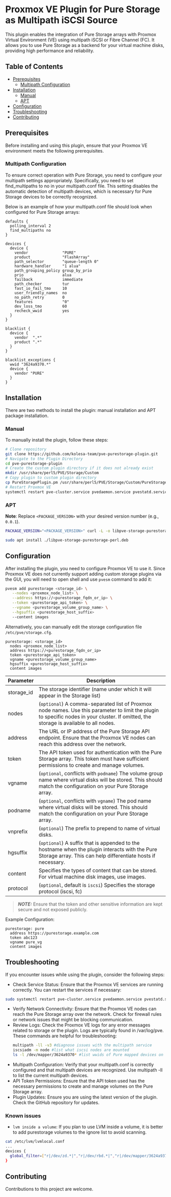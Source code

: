 # Proxmox VE Plugin for Pure Storage as Multipath iSCSI Source

This plugin enables the integration of Pure Storage arrays with Proxmox Virtual Environment (VE) using multipath iSCSI or Fibre Channel (FC). It allows you to use Pure Storage as a backend for your virtual machine disks, providing high performance and reliability.

## Table of Contents

- [Prerequisites](#prerequisites)
  - [Multipath Configuration](#multipath-configuration)
- [Installation](#installation)
  - [Manual](#manual)
  - [APT](#apt)
- [Configuration](#configuration)
- [Troubleshooting](#troubleshooting)
- [Contributing](#contributing)

## Prerequisites

Before installing and using this plugin, ensure that your Proxmox VE environment meets the following prerequisites.

### Multipath Configuration

To ensure correct operation with Pure Storage, you need to configure your multipath settings appropriately. Specifically, you need to set find_multipaths to no in your multipath.conf file. This setting disables the automatic detection of multipath devices, which is necessary for Pure Storage devices to be correctly recognized.

Below is an example of how your multipath.conf file should look when configured for Pure Storage arrays:

```
defaults {
  polling_interval 2
  find_multipaths no
}

devices {
  device {
    vendor               "PURE"
    product              "FlashArray"
    path_selector        "queue-length 0"
    hardware_handler     "1 alua"
    path_grouping_policy group_by_prio
    prio                 alua
    failback             immediate
    path_checker         tur
    fast_io_fail_tmo     10
    user_friendly_names  no
    no_path_retry        0
    features             "0"
    dev_loss_tmo         60
    recheck_wwid         yes
  }
}

blacklist {
  device {
    vendor  ".*"
    product ".*"
  }
}

blacklist_exceptions {
  wwid "3624a9370.*"
  device {
    vendor "PURE"
  }
}
```

## Installation

There are two methods to install the plugin: manual installation and APT package installation.

### Manual

To manually install the plugin, follow these steps:

```bash
# Clone repository
git clone https://github.com/kolesa-team/pve-purestorage-plugin.git
# Navigate to the Plugin Directory
cd pve-purestorage-plugin
# Create the custom plugin directory if it does not already exist
mkdir /usr/share/perl5/PVE/Storage/Custom
# Copy plugin to custom plugin directory
cp PureStoragePlugin.pm /usr/share/perl5/PVE/Storage/Custom/PureStoragePlugin.pm
# Restart Proxmox VE
systemctl restart pve-cluster.service pvedaemon.service pvestatd.service pveproxy.service pvescheduler.service
```

### APT

**Note**: Replace `<PACKAGE_VERSION>` with your desired version number (e.g., `0.0.1`).

```bash
PACKAGE_VERSION="<PACKAGE_VERSION>" curl -L -o libpve-storage-purestorage-perl.deb "https://github.com/kolesa-team/pve-purestorage-plugin/releases/download/v$PACKAGE_VERSION/libpve-storage-purestorage-perl_$PACKAGE_VERSION-1_all.deb"

sudo apt install ./libpve-storage-purestorage-perl.deb
```

## Configuration

After installing the plugin, you need to configure Proxmox VE to use it. Since Proxmox VE does not currently support adding custom storage plugins via the GUI, you will need to open shell and use `pvesm` command to add it:

```bash
pvesm add purestorage <storage_id> \
   --nodes <proxmox_node_list> \
   --address https://<purestorage_fqdn_or_ip> \
   --token <purestorage_api_token> \
   --vgname <purestorage_volume_group_name> \
   --hgsuffix <purestorage_host_suffix>
   --content images
```

Alternatively, you can manually edit the storage configuration file `/etc/pve/storage.cfg`.

```
purestorage: <storage_id>
  nodes <proxmox_node_list>
  address https://<purestorage_fqdn_or_ip>
  token <purestorage_api_token>
  vgname <purestorage_volume_group_name>
  hgsuffix <purestorage_host_suffix>
  content images
```

| Parameter | Description |
| --------- | ----------- |
| storage_id | The storage identifier (name under which it will appear in the Storage list) |
| nodes | (`optional`) A comma-separated list of Proxmox node names. Use this parameter to limit the plugin to specific nodes in your cluster. If omitted, the storage is available to all nodes. |
| address | The URL or IP address of the Pure Storage API endpoint. Ensure that the Proxmox VE nodes can reach this address over the network. |
| token | The API token used for authentication with the Pure Storage array. This token must have sufficient permissions to create and manage volumes. |
| vgname | (`optional`, conflicts with `podname`) The volume group name where virtual disks will be stored. This should match the configuration on your Pure Storage array. |
| podname | (`optional`, conflicts with `vgname`) The pod name where virtual disks will be stored. This should match the configuration on your Pure Storage array. |
| vnprefix | (`optional`) The prefix to prepend to name of virtual disks. |
| hgsuffix | (`optional`) A suffix that is appended to the hostname when the plugin interacts with the Pure Storage array. This can help differentiate hosts if necessary. |
| content | Specifies the types of content that can be stored. For virtual machine disk images, use images. |
| protocol | (`optional`, default is `iscsi`) Specifies the storage protocol (iscsi, fc) |

> **_NOTE:_** Ensure that the token and other sensitive information are kept secure and not exposed publicly.

Example Configuration:

```
purestorage: pure
  address https://purestorage.example.com
  token abc123
  vgname pure_vg
  content images
```

## Troubleshooting

If you encounter issues while using the plugin, consider the following steps:

- Check Service Status: Ensure that the Proxmox VE services are running correctly. You can restart the services if necessary:

```bash
sudo systemctl restart pve-cluster.service pvedaemon.service pvestatd.service pveproxy.service pvescheduler.service
```

- Verify Network Connectivity: Ensure that the Proxmox VE nodes can reach the Pure Storage array over the network. Check for firewall rules or network issues that might be blocking communication.
- Review Logs: Check the Proxmox VE logs for any error messages related to storage or the plugin. Logs are typically found in /var/log/pve.
  These commands are helpful for troubleshooting:
  ```bash
  multipath -ll -v3 #diagnose issues with the multipath service
  iscsiadm -m node #list what iscsi nodes are mounted
  ls -l /dev/mapper/3624a9370* #list wwids of Pure mapped devices on the system
  ```
- Multipath Configuration: Verify that your multipath.conf is correctly configured and that multipath devices are recognized. Use multipath -ll to list the current multipath devices.
- API Token Permissions: Ensure that the API token used has the necessary permissions to create and manage volumes on the Pure Storage array.
- Plugin Updates: Ensure you are using the latest version of the plugin. Check the GitHub repository for updates.

### Known issues

- `lvm inside a volume`: If you plan to use LVM inside a volume, it is better to add purestorage volumes to the ignore list to avoid scanning.

```bash
cat /etc/lvm/lvmlocal.conf
...
devices {
  global_filter=["r|/dev/zd.*|","r|/dev/rbd.*|","r|/dev/mapper/3624a9370.*|"]
}
```

## Contributing

Contributions to this project are welcome.
